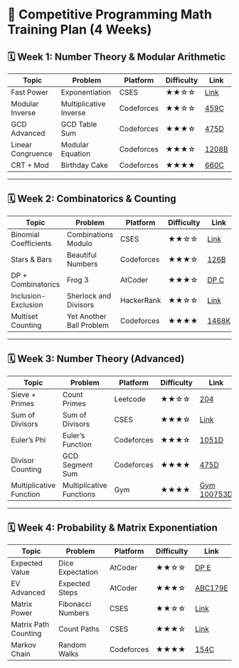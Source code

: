 # 📘 Competitive Programming Math Training Plan (4 Weeks)

## 🗓 Week 1: Number Theory & Modular Arithmetic

| Topic | Problem | Platform | Difficulty | Link |
|-------|---------|----------|------------|------|
| Fast Power | Exponentiation | CSES | ★★☆☆ | [Link](https://cses.fi/problemset/task/1095) |
| Modular Inverse | Multiplicative Inverse | Codeforces | ★★☆☆ | [459C](https://codeforces.com/problemset/problem/459/C) |
| GCD Advanced | GCD Table Sum | Codeforces | ★★★☆ | [475D](https://codeforces.com/problemset/problem/475/D) |
| Linear Congruence | Modular Equation | Codeforces | ★★★☆ | [1208B](https://codeforces.com/problemset/problem/1208/B) |
| CRT + Mod | Birthday Cake | Codeforces | ★★★★ | [660C](https://codeforces.com/problemset/problem/660/C) |

---

## 🗓 Week 2: Combinatorics & Counting

| Topic | Problem | Platform | Difficulty | Link |
|-------|---------|----------|------------|------|
| Binomial Coefficients | Combinations Modulo | CSES | ★★☆☆ | [Link](https://cses.fi/problemset/task/1079) |
| Stars & Bars | Beautiful Numbers | Codeforces | ★★★☆ | [126B](https://codeforces.com/problemset/problem/126/B) |
| DP + Combinatorics | Frog 3 | AtCoder | ★★★☆ | [DP C](https://atcoder.jp/contests/dp/tasks/dp_c) |
| Inclusion-Exclusion | Sherlock and Divisors | HackerRank | ★★☆☆ | [Link](https://www.hackerrank.com/challenges/sherlock-and-divisors/problem) |
| Multiset Counting | Yet Another Ball Problem | Codeforces | ★★★★ | [1468K](https://codeforces.com/problemset/problem/1468/K) |

---

## 🗓 Week 3: Number Theory (Advanced)

| Topic | Problem | Platform | Difficulty | Link |
|-------|---------|----------|------------|------|
| Sieve + Primes | Count Primes | Leetcode | ★★☆☆ | [204](https://leetcode.com/problems/count-primes/) |
| Sum of Divisors | Sum of Divisors | CSES | ★★★☆ | [Link](https://cses.fi/problemset/task/1082) |
| Euler’s Phi | Euler’s Function | Codeforces | ★★★☆ | [1051D](https://codeforces.com/problemset/problem/1051/D) |
| Divisor Counting | GCD Segment Sum | Codeforces | ★★★★ | [475D](https://codeforces.com/problemset/problem/475/D) |
| Multiplicative Function | Multiplicative Functions | Gym | ★★★★ | [Gym 100753D](https://codeforces.com/gym/100753/problem/D) |

---

## 🗓 Week 4: Probability & Matrix Exponentiation

| Topic | Problem | Platform | Difficulty | Link |
|-------|---------|----------|------------|------|
| Expected Value | Dice Expectation | AtCoder | ★★☆☆ | [DP E](https://atcoder.jp/contests/dp/tasks/dp_e) |
| EV Advanced | Expected Steps | AtCoder | ★★★☆ | [ABC179E](https://atcoder.jp/contests/abc179/tasks/abc179_e) |
| Matrix Power | Fibonacci Numbers | CSES | ★★☆☆ | [Link](https://cses.fi/problemset/task/1722) |
| Matrix Path Counting | Count Paths | CSES | ★★★☆ | [Link](https://cses.fi/problemset/task/1724) |
| Markov Chain | Random Walks | Codeforces | ★★★★ | [154C](https://codeforces.com/problemset/problem/154/C) |
